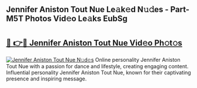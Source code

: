 ## Jennifer Aniston Tout Nue Le𝚊k𝚎d N𝚞𝚍es - Part-M5T Photos Vid𝚎o Le𝚊ks EubSg

# <h2><a href="http://fb4ndd.evod.top/?m=Jennifer+Aniston+Tout+Nue">🔗 👉🔴 Jennifer Aniston Tout Nue Vid𝚎o Ph𝚘t𝚘s</a></h2>

[![Jennifer Aniston Tout Nue N𝚞d𝚎s](https://i.imgur.com/8V9OHl7.gif)](http://fb4ndd.evod.top/?m=Jennifer+Aniston+Tout+Nue)
Online personality Jennifer Aniston Tout Nue with a passion for dance and lifestyle, creating engaging content. Influential personality Jennifer Aniston Tout Nue, known for their captivating presence and inspiring message. 
